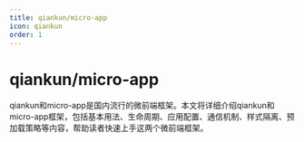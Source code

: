 ```yaml
---
title: qiankun/micro-app
icon: qiankun
order: 1
---
```


# qiankun/micro-app

qiankun和micro-app是国内流行的微前端框架。本文将详细介绍qiankun和micro-app框架，包括基本用法、生命周期、应用配置、通信机制、样式隔离、预加载策略等内容，帮助读者快速上手这两个微前端框架。

